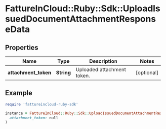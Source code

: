 # FattureInCloud::Ruby::Sdk::UploadIssuedDocumentAttachmentResponseData

## Properties

| Name | Type | Description | Notes |
| ---- | ---- | ----------- | ----- |
| **attachment_token** | **String** | Uploaded attachment token. | [optional] |

## Example

```ruby
require 'fattureincloud-ruby-sdk'

instance = FattureInCloud::Ruby::Sdk::UploadIssuedDocumentAttachmentResponseData.new(
  attachment_token: null
)
```

